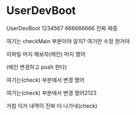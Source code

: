 # UserDevBoot
UserDevBoot
1234567
666666666
진짜 짜증

여기는  checkMain 부분이야 알지?
여기만 수정 한거야

이파일 머지 해보자(메인)
머지 했어


(메인 변경하고 push 한다)

여기는(check)  부분에서 변경 했어

여기는(check)  부분에서 변경 했어2123

거참 이거 내역이 진짜 다 나가네(check)

